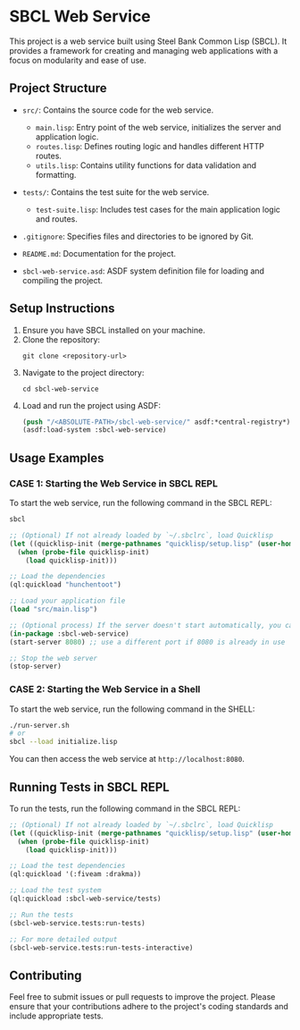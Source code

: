 # SBCL Web Service

This project is a web service built using Steel Bank Common Lisp (SBCL). It provides a framework for creating and managing web applications with a focus on modularity and ease of use.

## Project Structure

- `src/`: Contains the source code for the web service.
  - `main.lisp`: Entry point of the web service, initializes the server and application logic.
  - `routes.lisp`: Defines routing logic and handles different HTTP routes.
  - `utils.lisp`: Contains utility functions for data validation and formatting.
  
- `tests/`: Contains the test suite for the web service.
  - `test-suite.lisp`: Includes test cases for the main application logic and routes.

- `.gitignore`: Specifies files and directories to be ignored by Git.

- `README.md`: Documentation for the project.

- `sbcl-web-service.asd`: ASDF system definition file for loading and compiling the project.

## Setup Instructions

1. Ensure you have SBCL installed on your machine.
2. Clone the repository:
   ```
   git clone <repository-url>
   ```
3. Navigate to the project directory:
   ```
   cd sbcl-web-service
   ```
4. Load and run the project using ASDF:
   ```lisp
   (push "/<ABSOLUTE-PATH>/sbcl-web-service/" asdf:*central-registry*)
   (asdf:load-system :sbcl-web-service)
   ```

## Usage Examples

### CASE 1: Starting the Web Service in SBCL REPL

To start the web service, run the following command in the SBCL REPL:

```bash
sbcl
```

```lisp
;; (Optional) If not already loaded by `~/.sbclrc`, load Quicklisp
(let ((quicklisp-init (merge-pathnames "quicklisp/setup.lisp" (user-homedir-pathname))))
  (when (probe-file quicklisp-init)
    (load quicklisp-init)))

;; Load the dependencies
(ql:quickload "hunchentoot")

;; Load your application file
(load "src/main.lisp")

;; (Optional process) If the server doesn't start automatically, you can start it manually:
(in-package :sbcl-web-service)
(start-server 8080) ;; use a different port if 8080 is already in use

;; Stop the web server
(stop-server)
```

### CASE 2: Starting the Web Service in a Shell

To start the web service, run the following command in the SHELL:

```bash
./run-server.sh
# or
sbcl --load initialize.lisp
```

You can then access the web service at `http://localhost:8080`.

## Running Tests in SBCL REPL

To run the tests, run the following command in the SBCL REPL:

```lisp
;; (Optional) If not already loaded by `~/.sbclrc`, load Quicklisp
(let ((quicklisp-init (merge-pathnames "quicklisp/setup.lisp" (user-homedir-pathname))))
  (when (probe-file quicklisp-init)
    (load quicklisp-init)))

;; Load the test dependencies
(ql:quickload '(:fiveam :drakma))

;; Load the test system
(ql:quickload :sbcl-web-service/tests)

;; Run the tests
(sbcl-web-service.tests:run-tests)

;; For more detailed output
(sbcl-web-service.tests:run-tests-interactive)
```

## Contributing

Feel free to submit issues or pull requests to improve the project. Please ensure that your contributions adhere to the project's coding standards and include appropriate tests.